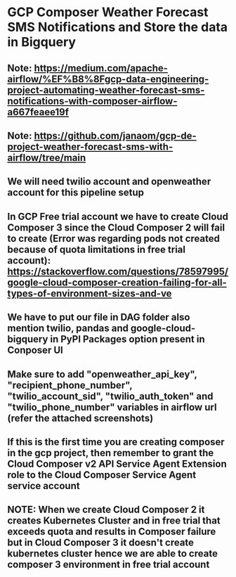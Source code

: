 # GCP Composer Weather Forecast SMS Notifications and Store the data in Bigquery

## Note: https://medium.com/apache-airflow/%EF%B8%8Fgcp-data-engineering-project-automating-weather-forecast-sms-notifications-with-composer-airflow-a667feaee19f

## Note: https://github.com/janaom/gcp-de-project-weather-forecast-sms-with-airflow/tree/main

## We will need twilio account and openweather account for this pipeline setup

## In GCP Free trial account we have to create Cloud Composer 3 since the Cloud Composer 2 will fail to create (Error was regarding pods not created because of quota limitations in free trial account): https://stackoverflow.com/questions/78597995/google-cloud-composer-creation-failing-for-all-types-of-environment-sizes-and-ve

## We have to put our file in DAG folder also mention twilio, pandas and google-cloud-bigquery in PyPI Packages option present in Conposer UI

## Make sure to add "openweather_api_key", "recipient_phone_number", "twilio_account_sid", "twilio_auth_token" and "twilio_phone_number" variables in airflow url (refer the attached screenshots)

## If this is the first time you are creating composer in the gcp project, then remember to grant the Cloud Composer v2 API Service Agent Extension role to the Cloud Composer Service Agent service account

## NOTE: When we create Cloud Composer 2 it creates Kubernetes Cluster and in free trial that exceeds quota and results in Composer failure but in Cloud Composer 3 it doesn't create kubernetes cluster hence we are able to create composer 3 environment in free trial account
